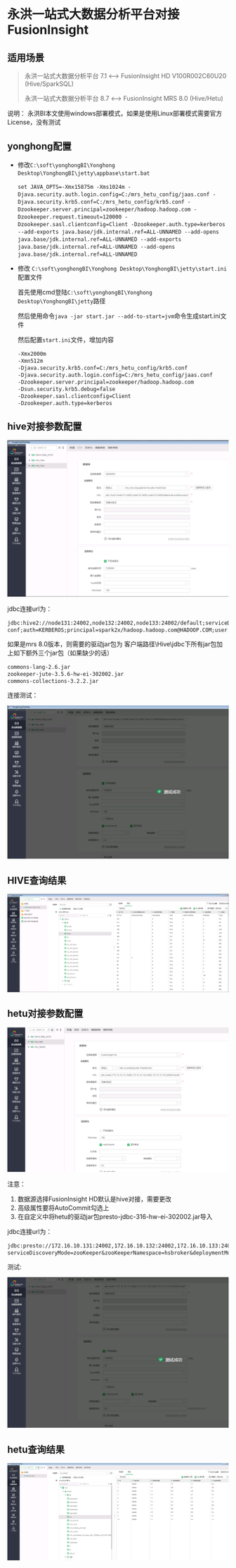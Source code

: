 # 永洪一站式大数据分析平台对接FusionInsight

## 适用场景

> 永洪一站式大数据分析平台 7.1 <--> FusionInsight HD V100R002C60U20 (Hive/SparkSQL)
>
> 永洪一站式大数据分析平台 8.7 <--> FusionInsight MRS 8.0 (Hive/Hetu)

说明： 永洪BI本文使用windows部署模式，如果是使用Linux部署模式需要官方License，没有测试

## yonghong配置

- 修改`C:\soft\yonghongBI\Yonghong Desktop\YonghongBI\jetty\appbase\start.bat`

  `set JAVA_OPTS=-Xmx15875m -Xms1024m -Djava.security.auth.login.config=C:/mrs_hetu_config/jaas.conf -Djava.security.krb5.conf=C:/mrs_hetu_config/krb5.conf -Dzookeeper.server.principal=zookeeper/hadoop.hadoop.com -Dzookeeper.request.timeout=120000 -Dzookeeper.sasl.clientconfig=Client -Dzookeeper.auth.type=kerberos --add-exports java.base/jdk.internal.ref=ALL-UNNAMED --add-opens java.base/jdk.internal.ref=ALL-UNNAMED --add-exports java.base/jdk.internal.ref=ALL-UNNAMED --add-opens java.base/jdk.internal.ref=ALL-UNNAMED`

- 修改 `C:\soft\yonghongBI\Yonghong Desktop\YonghongBI\jetty\start.ini`配置文件

  首先使用cmd登陆`C:\soft\yonghongBI\Yonghong Desktop\YonghongBI\jetty`路径

  然后使用命令`java -jar start.jar --add-to-start=jvm`命令生成start.ini文件

  然后配置`start.ini`文件，增加内容

  ```
  -Xmx2000m
  -Xmn512m
  -Djava.security.krb5.conf=C:/mrs_hetu_config/krb5.conf
  -Djava.security.auth.login.config=C:/mrs_hetu_config/jaas.conf
  -Dzookeeper.server.principal=zookeeper/hadoop.hadoop.com
  -Dsun.security.krb5.debug=false
  -Dzookeeper.sasl.clientconfig=Client
  -Dzookeeper.auth.type=kerberos
  ```

## hive对接参数配置

  ![20201027_101139_71](assets/yonghong/20201027_101139_71.png)

  jdbc连接url为：
  ```
  jdbc:hive2://node131:24002,node132:24002,node133:24002/default;serviceDiscoveryMode=zooKeeper;zooKeeperNamespace=sparkthriftserver2x;saslQop=auth-conf;auth=KERBEROS;principal=spark2x/hadoop.hadoop.com@HADOOP.COM;user.principal=developuser;user.keytab=E:/ecotesting_mrs/Fiber/conf/user.keytab
  ```

  如果是mrs 8.0版本，则需要的驱动jar包为 客户端路径\Hive\jdbc下所有jar包加上如下额外三个jar包（如果缺少的话）
  ```
  commons-lang-2.6.jar
  zookeeper-jute-3.5.6-hw-ei-302002.jar
  commons-collections-3.2.2.jar
  ```

  连接测试：

  ![20201027_101332_63](assets/yonghong/20201027_101332_63.png)

## HIVE查询结果

  ![20201027_101526_18](assets/yonghong/20201027_101526_18.png)


## hetu对接参数配置

  ![20201117_200817_56](assets/yonghong/20201117_200817_56.png)

  注意：
  1.  数据源选择FusionInsight HD默认是hive对接，需要更改
  2.  高级属性要将AutoCommit勾选上
  3.  在自定义中将hetu的驱动jar包presto-jdbc-316-hw-ei-302002.jar导入


  jdbc连接url为：

  ```
  jdbc:presto://172.16.10.131:24002,172.16.10.132:24002,172.16.10.133:24002/hive/default?serviceDiscoveryMode=zooKeeper&zooKeeperNamespace=hsbroker&deploymentMode=on_yarn&user=developuser&SSL=true&SSLTrustStorePath=C:/mrs_hetu_config/hetuserver.jks&KerberosConfigPath=C:/mrs_hetu_config/krb5.conf&KerberosPrincipal=developuser&KerberosKeytabPath=C:/mrs_hetu_config/user.keytab&KerberosRemoteServiceName=HTTP&KerberosServicePrincipalPattern=%24%7BSERVICE%7D%40%24%7BHOST%7D
  ```

  测试:

  ![20201117_195148_29](assets/yonghong/20201117_195148_29.png)


## hetu查询结果

  ![20201117_200744_53](assets/yonghong/20201117_200744_53.png)
